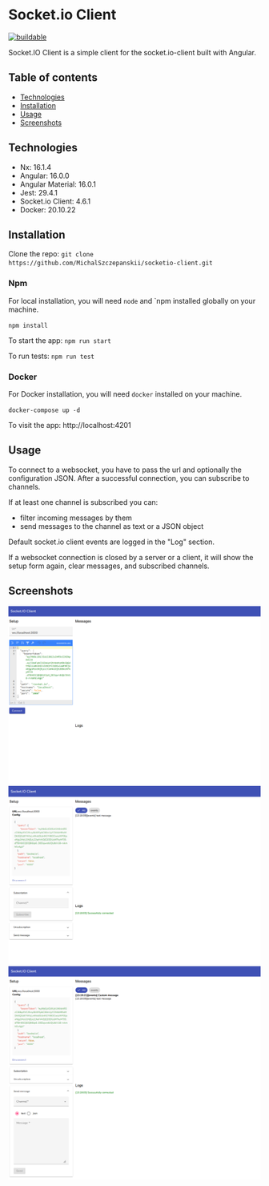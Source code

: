 # Socket.io Client
[![buildable](https://github.com/MichalSzczepanskii/socketio-client/actions/workflows/buildable.yml/badge.svg?branch=main)](https://github.com/MichalSzczepanskii/socketio-client/actions/workflows/buildable.yml)

Socket.IO Client is a simple client for the socket.io-client built with Angular.

## Table of contents
- [Technologies](#technologies)
- [Installation](#installation)
- [Usage](#usage)
- [Screenshots](#screenshots)

## Technologies
- Nx: 16.1.4
- Angular: 16.0.0
- Angular Material: 16.0.1
- Jest: 29.4.1
- Socket.io Client: 4.6.1
- Docker: 20.10.22

## Installation

Clone the repo: `git clone https://github.com/MichalSzczepanskii/socketio-client.git`

### Npm

For local installation, you will need `node` and `npm installed globally on your machine.

`npm install`

To start the app: `npm run start`

To run tests: `npm run test`

### Docker

For Docker installation, you will need `docker` installed on your machine.

`docker-compose up -d`

To visit the app: http://localhost:4201

## Usage
To connect to a websocket, you have to pass the url and optionally the configuration JSON. After a successful connection, you can subscribe to channels. 

If at least one channel is subscribed you can:
- filter incoming messages by them
- send messages to the channel as text or a JSON object

Default socket.io client events are logged in the "Log" section.

If a websocket connection is closed by a server or a client, it will show the setup form again, clear messages, and subscribed channels.

## Screenshots

![main screen](./images/2023-05-29%201.png)
![connected screen](./images/2023-05-29%202.png)
![connected screen](./images/2023-05-29%203.png)

